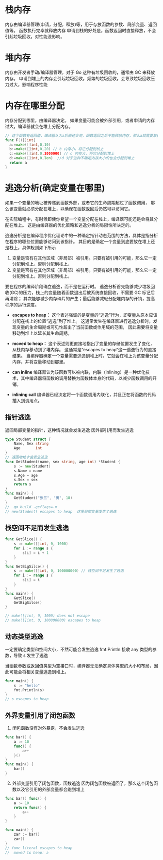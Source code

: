# 栈内存

内存由编译器管理(申请，分配，释放)等，用于存放函数的参数、局部变量、返回值等。
函数执行完毕就释放内存
申请到栈的好处是，函数返回时直接释放，不会引起垃圾回收，对性能没影响。

# 堆内存

内存由开发者手动/编译器管理，对于 Go 这种有垃圾回收的，通常由 GC 来释放内存。
申请到堆上的内存会引起垃圾回收，频繁的垃圾回收，会导致垃圾回收压力过大，影响程序性能

# 内存在哪里分配

内存分配到哪里，由编译器决定。
如果变量可能会被外部引用，或者申请的内存过大，编译器就会在堆上分配内存。

```go
// 这个函数有返回值，编译器认为a后面还会用，函数返回之后不能释放内存，那么a就需要放在堆上
func F()[]int{
  a:=make([]int,0,10)
  b:=make([]int,0,20) // b 内存小，将它分配到栈上
  c:=make([]int.0.1000000) // c 内存大，将它分配到堆上
  d:=make([]int,0,len)  //d 对于这种不确定内存大小的也会分配到堆上
  return a
}
```

# 逃逸分析(确定变量在哪里)

如果一个变量的地址被传递到函数外部，或者它的生命周期超过了函数调用，
那么该变量就必须分配在堆上，以确保在函数返回后仍然可以访问它。

在实际编程中，有时候即使你希望一个变量分配在栈上，编译器可能还是会将其分配在堆上。
这是由编译器的优化策略和逃逸分析的局限性所决定的。

逃逸分析是在编译程序优化理论中的一种确定指针动态范围的方法，具体是指分析在程序的哪些位置能够访问到该指针。
其目的是确定一个变量到底要放在堆上还是栈上，具体规则如下所示

1. 变量是否有在其他区域（非局部）被引用。只要有被引用的可能，那么它一定分配到堆上。否则分配到栈上。
2. 变量是否有在其他区域（非局部）被引用。只要有被引用的可能，那么它一定分配到堆上。否则分配到栈上。

要在程序的编译阶段确立逃逸，而不是在运行时。
逃逸分析首先能够减少垃圾回收(GC)的压力，栈上的变量随着函数退出后被系统直接回收，不需要 GC 标记后再清除；
其次能够减少内存碎片的产生；最后能够减轻分配堆内存的开销，提高程序的运行速度。

- **escapes to heap：**
  这个表述强调的是变量的“逃逸”行为，即变量从原本应该分配在栈上的位置“逃逸”到了堆上。
  这通常发生在编译器进行逃逸分析时，发现变量的生命周期或可见性超出了当前函数或作用域的范围，
  因此需要将变量移动到堆上以延长其生命周期。

- **moved to heap：**
  这个表述则更直接地指出了变量的存储位置发生了变化，从栈内存移动到了堆内存。
  这通常是“escapes to heap”这一逃逸行为的直接结果。
  当编译器确定一个变量需要逃逸到堆上时，它就会在堆上为该变量分配内存，并将变量移动到那里。
- **can inline**
  编译器认为该函数可以被内联，内联（inlining）是一种优化技术，其中编译器将函数的调用替换为函数体本身的代码，以减少函数调用的开销。
- **inlining call**
  编译器已经决定将一个函数调用内联化，并且正在将函数的代码插入到调用点。

## 指针逃逸

返回局部变量的指针，这种情况就会发生逃逸
因外部引用而发生逃逸

```go
type Student struct {
	Name, Sex string
	Age       int
}
// 返回地址才会发生逃逸
func GetStudent(name, sex string, age int) *Student {
	s := new(Student)
	s.Name = name
	s.Age = age
	s.Sex = sex
	return s
}
func main() {
	GetStudent("张三", "男", 18)
}
//  go build -gcflags=-m
// new(Student) escapes to heap  这里局部变量发生了逃逸
```

## 栈空间不足而发生逃逸

```go
func GetSlice() {
	s := make([]int, 0, 1000)
	for i := range s {
		s[i] = i + 1
	}
}
func GetBigSilce() {
	s := make([]int, 0, 100000000) // 栈空间不足发生了逃逸
	for i := range s {
		s[i] = i
	}
}
func main() {
	GetSlice()
	GetBigSilce()
}

// make([]int, 0, 1000) does not escape
// make([]int, 0, 100000000) escapes to heap
```

## 动态类型逃逸

一定要确定类型和空间大小，不然可能会发生逃逸
fmt.Println 接收 any 类型的参数，导致 s 发生了逃逸

当函数参数或返回值类型为空接口时，编译器无法确定具体类型的大小和布局，因此可能会将相关变量逃逸到堆上。

```go
func main() {
	s := "hello"
	fmt.Println(s)
}
// s escapes to heap
```

## 外界变量引用了闭包函数

1. 闭包函数没有对外暴露，不会发生逃逸

```go
func bar() {
	a := 10
 	func() {
		a++
	}()
}
func main() {
	bar()
}
```

2. 外部变量引用了闭包函数，函数逃逸
   因为闭包函数被返回了，那么这个闭包函数以及它引用的外部变量都会跑到堆上

```go
func bar() func() {
	a := 10
	return func() {
		a++
	}
}

func main() {
	zar := bar()
	zar()
}
// func literal escapes to heap
//  moved to heap: a
```
